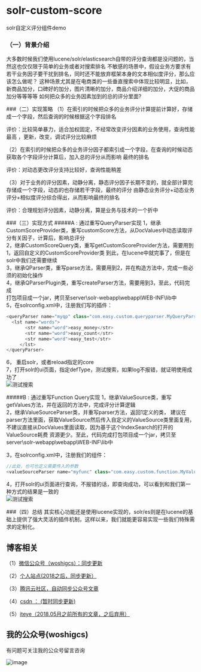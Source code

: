 # solr-custom-score
solr自定义评分组件demo

### （一）背景介绍
大多数时候我们使用lucene/solr/elasticsearch自带的评分查询都是没问题的，当然这也仅仅限于简单的业务或者对搜索排名
不敏感的场景中，假设业务方要求有若干业务因子要干扰到排名，同时还不能放弃框架本身的文本相似度评分，那么应该怎么做呢？
 这种场景尤其是在电商类的一些垂直搜索中体现比较明显，比如，新商品加分，口碑好的加分，图片清晰的加分，商品介绍详细的加分，大促的商品加分等等等等
如何把众多的业务因素加到的总的评分里面?

###（二）实现策略
（1）在索引的时候把众多的业务评分计算提前计算好，存储成一个字段，然后查询的时候根据这个字段排名<br/>

评价：比较简单暴力，适合加权固定，不经常改变评分因素的业务使用，查询性能最高  ，更新，改变，调试评分比较麻烦<br/>

（2）在索引的时候把众多的业务评分因子都索引成一个字段，在查询的时候动态获取各个字段评分计算后，加入总的评分从而影响
最终的排名<br/>

评价：对动态更改评分支持比较好，查询性能稍差<br/>

（3）对于业务的评分因素，动静分离，静态评分因子长期不变的，就全部计算完存储成一个字段，动态的也存储若干字段，最终的评分
由静态业务评分+动态业务评分+相似度评分综合得出，从而影响最终的排名<br/>

评价：合理规划评分因素，动静分离，算是业务与技术的一个折中<br/>

###（三）实现方式
#####A : 通过重写QueryParser实现
1，继承CustomScoreProvider类，重写customScore方法，从DocValues中动态读取评分有关因子，计算后，影响总评分<br/>
2，继承CustomScoreQuery类，重写getCustomScoreProvider方法，需要用到1，返回自定义的CustomScoreProvider类
到此，在lucene中就完事了，但是在solr中我们还需要继续<br/>
3，继承QParser类，重写parse方法，需要用到2，并在构造方法中，完成一些必须的初始化操作<br/>
4，继承QParserPlugin类，重写createParser方法，需要用到3，至此，代码完成<br/>
打包项目成一个jar，拷贝至server\solr-webapp\webapp\WEB-INF\lib中<br/>
5，在solrconfig.xml中，注册我们写的插件：<br/>

````java
<queryParser name="myqp" class="com.easy.custom.queryparser.MyQueryParserPlugin">
  <lst name="words">
       <str name="word">easy_money</str>
       <str name="word">easy_count</str>
       <str name="word">easy_test</str>
     </lst>
</queryParser>
````
6， 重启solr，或者reload指定的core<br/>
7，打开solr的ui页面，指定defType，测试搜索，如果log不报错，就证明使用成功了<br/>
![测试搜索](http://dl2.iteye.com/upload/attachment/0117/3784/63af55df-80c2-3f02-bacc-3328850475fb.png) 

#####B : 通过重写Function Query实现
1，继承ValueSource类，重写getValues方法，并在返回的方法中，完成评分计算逻辑<br/>
2，继承ValueSourceParser类，并重写parser方法，返回1定义的类，
建议在parser方法里面，获取ValueSource然后传入自定义的ValueSource类里面复用，
不建议直接从DocValues里面读取，因为基于这个IndexSearch的打开的ValueSource耗费
资源更少。至此，代码完成打包项目成一个jar，拷贝至server\solr-webapp\webapp\WEB-INF\lib中<br/>

3，在solrconfig.xml中，注册我们的组件：<br/>
````java
//此处，也可也定义需要传入的参数
<valueSourceParser name="myfunc" class="com.easy.custom.function.MyValueParser"  />   
````
4，打开solr的ui页面进行查询，不报错的话，即查询成功，可以看到和我们第一种方式的结果是一致的<br/>
![测试搜索](http://dl2.iteye.com/upload/attachment/0117/3786/873f910b-3f7e-3b20-97bd-7aa95934ec52.png) 

###（四）总结
其实核心功能还是使用lucene实现的，solr/es则是在lucene的基础上提供了强大灵活的插件机制，这样以来，我们就能更容易实现一些我们特殊需求的定制化。 
## 博客相关

（1）[微信公众号（woshigcs）：同步更新](https://github.com/qindongliang/answer_sheet_scan/blob/master/imgs/gcs.jpg)

（2）[个人站点(2018之后，同步更新）](http://8090nixi.com/) 

（3）[腾讯云社区，自动同步公众号文章](<http://qindongliang.iteye.com/>)

（4）[csdn ： (暂时同步更新)](https://blog.csdn.net/u010454030)

（5）[iteye（2018.05月之前所有的文章，之后弃用）](<http://qindongliang.iteye.com/>)  






## 我的公众号(woshigcs)

有问题可关注我的公众号留言咨询

![image](https://github.com/qindongliang/answer_sheet_scan/blob/master/imgs/gcs.jpg)
